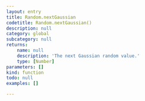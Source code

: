 ```yaml
---
layout: entry
title: Random.nextGaussian
codetitle: Random.nextGaussian()
description: null
category: global
subcategory: null
returns:
    name: null
    description: 'The next Gaussian random value.'
    type: [Number]
parameters: []
kind: function
todo: null
examples: []

---
```

